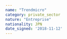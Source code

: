 ```yaml
---
name: "Trendmicro"
category: private_sector
nature: "Entreprise"
nationality: JPN
date_signed: '2018-11-12'
---
```

    